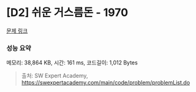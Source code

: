 # [D2] 쉬운 거스름돈 - 1970 

[문제 링크](https://swexpertacademy.com/main/code/problem/problemDetail.do?contestProbId=AV5PsIl6AXIDFAUq) 

### 성능 요약

메모리: 38,864 KB, 시간: 161 ms, 코드길이: 1,012 Bytes



> 출처: SW Expert Academy, https://swexpertacademy.com/main/code/problem/problemList.do